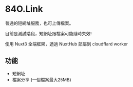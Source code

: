 # 84O.Link

普通的短網址服務，也可上傳檔案。

目前是測試階段，短網址跟檔案可能隨時失效!

使用 Nuxt3 全端框架，透過 NuxtHub 部屬到 cloudflard worker

## 功能

- 短網址
- 檔案分享 (一個檔案最大25MB)
